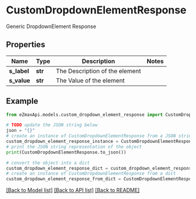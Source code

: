 # CustomDropdownElementResponse

Generic DropdownElement Response

## Properties

Name | Type | Description | Notes
------------ | ------------- | ------------- | -------------
**s_label** | **str** | The Description of the element | 
**s_value** | **str** | The Value of the element | 

## Example

```python
from eZmaxApi.models.custom_dropdown_element_response import CustomDropdownElementResponse

# TODO update the JSON string below
json = "{}"
# create an instance of CustomDropdownElementResponse from a JSON string
custom_dropdown_element_response_instance = CustomDropdownElementResponse.from_json(json)
# print the JSON string representation of the object
print(CustomDropdownElementResponse.to_json())

# convert the object into a dict
custom_dropdown_element_response_dict = custom_dropdown_element_response_instance.to_dict()
# create an instance of CustomDropdownElementResponse from a dict
custom_dropdown_element_response_from_dict = CustomDropdownElementResponse.from_dict(custom_dropdown_element_response_dict)
```
[[Back to Model list]](../README.md#documentation-for-models) [[Back to API list]](../README.md#documentation-for-api-endpoints) [[Back to README]](../README.md)


